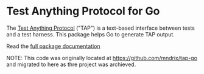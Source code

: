 # Test Anything Protocol for Go

The [Test Anything Protocol](http://testanything.org/) ("TAP") is a text-based
interface between tests and a test harness.  This package helps Go to generate
TAP output.

Read the [full package documentation](https://godoc.org/github.com/mndrix/tap-go)

NOTE: This code was originally located at https://github.com/mndrix/tap-go and
migrated to here as thre project was archieved.